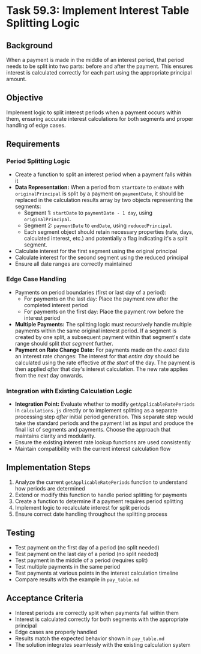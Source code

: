# Task 59.3: Implement Interest Table Splitting Logic

## Background

When a payment is made in the middle of an interest period, that period needs to be split into two parts: before and after the payment. This ensures interest is calculated correctly for each part using the appropriate principal amount.

## Objective

Implement logic to split interest periods when a payment occurs within them, ensuring accurate interest calculations for both segments and proper handling of edge cases.

## Requirements

### Period Splitting Logic

*   Create a function to split an interest period when a payment falls within it
*   **Data Representation:** When a period from `startDate` to `endDate` with `originalPrincipal` is split by a payment on `paymentDate`, it should be replaced in the calculation results array by two objects representing the segments:
    *   Segment 1: `startDate` to `paymentDate - 1 day`, using `originalPrincipal`.
    *   Segment 2: `paymentDate` to `endDate`, using `reducedPrincipal`.
    *   Each segment object should retain necessary properties (rate, days, calculated interest, etc.) and potentially a flag indicating it's a split segment.
*   Calculate interest for the first segment using the original principal
*   Calculate interest for the second segment using the reduced principal
*   Ensure all date ranges are correctly maintained

### Edge Case Handling

*   Payments on period boundaries (first or last day of a period):
    *   For payments on the last day: Place the payment row after the completed interest period
    *   For payments on the first day: Place the payment row before the interest period
*   **Multiple Payments:** The splitting logic must recursively handle multiple payments within the same original interest period. If a segment is created by one split, a subsequent payment within that segment's date range should split _that segment_ further.
*   **Payment on Rate Change Date:** For payments made on the _exact_ date an interest rate changes: The interest for that _entire day_ should be calculated using the rate effective _at the start_ of the day. The payment is then applied _after_ that day's interest calculation. The new rate applies from the _next_ day onwards.

### Integration with Existing Calculation Logic

*   **Integration Point:** Evaluate whether to modify `getApplicableRatePeriods` in `calculations.js` directly or to implement splitting as a separate processing step _after_ initial period generation. This separate step would take the standard periods and the payment list as input and produce the final list of segments and payments. Choose the approach that maintains clarity and modularity.
*   Ensure the existing interest rate lookup functions are used consistently
*   Maintain compatibility with the current interest calculation flow

## Implementation Steps

1.  Analyze the current `getApplicableRatePeriods` function to understand how periods are determined
2.  Extend or modify this function to handle period splitting for payments
3.  Create a function to determine if a payment requires period splitting
4.  Implement logic to recalculate interest for split periods
5.  Ensure correct date handling throughout the splitting process

## Testing

*   Test payment on the first day of a period (no split needed)
*   Test payment on the last day of a period (no split needed)
*   Test payment in the middle of a period (requires split)
*   Test multiple payments in the same period
*   Test payments at various points in the interest calculation timeline
*   Compare results with the example in `pay_table.md`

## Acceptance Criteria

*   Interest periods are correctly split when payments fall within them
*   Interest is calculated correctly for both segments with the appropriate principal
*   Edge cases are properly handled
*   Results match the expected behavior shown in `pay_table.md`
*   The solution integrates seamlessly with the existing calculation system